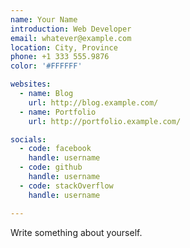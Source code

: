 ```yaml
---
name: Your Name
introduction: Web Developer
email: whatever@example.com
location: City, Province
phone: +1 333 555.9876
color: '#FFFFFF'

websites:
  - name: Blog
    url: http://blog.example.com/
  - name: Portfolio
    url: http://portfolio.example.com/

socials:
  - code: facebook
    handle: username
  - code: github
    handle: username
  - code: stackOverflow
    handle: username

---
```


Write something about yourself.
